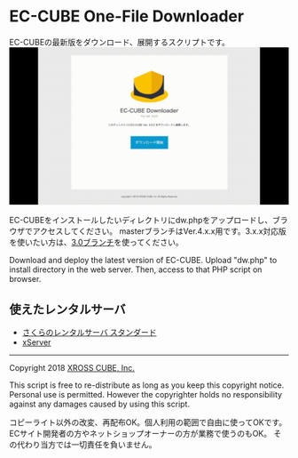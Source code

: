 # EC-CUBE One-File Downloader

EC-CUBEの最新版をダウンロード、展開するスクリプトです。
![](EC-CUBE_downloader.gif)

EC-CUBEをインストールしたいディレクトリにdw.phpをアップロードし、ブラウザでアクセスしてください。
masterブランチはVer.4.x.x用です。3.x.x対応版を使いたい方は、[3.0ブランチ](https://github.com/tao-s/eccube-downloader/tree/3.0)を使ってください。

Download and deploy the latest version of EC-CUBE.
Upload "dw.php" to install directory in the web server.
Then, access to that PHP script on browser.

## 使えたレンタルサーバ

* [さくらのレンタルサーバ スタンダード](https://www.sakura.ne.jp/)
* [xServer](https://www.xserver.ne.jp/)

---

Copyright 2018 [XROSS CUBE, Inc.](https://www.xross-cube.com/)

This script is free to re-distribute as long as you keep this copyright notice.
Personal use is permitted.
However the copyrighter holds no responsibility against any damages caused by using this script.

コピーライト以外の改変、再配布OK。個人利用の範囲で自由に使ってOKです。ECサイト開発者の方やネットショップオーナーの方が業務で使うのもOK。
その代わり当方では一切責任を負いません。
